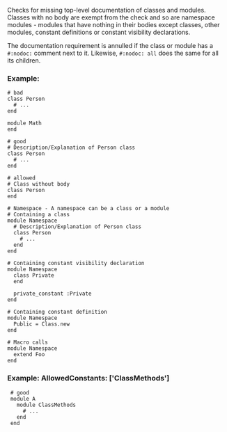 Checks for missing top-level documentation of classes and
modules. Classes with no body are exempt from the check and so are
namespace modules - modules that have nothing in their bodies except
classes, other modules, constant definitions or constant visibility
declarations.

The documentation requirement is annulled if the class or module has
a `#:nodoc:` comment next to it. Likewise, `#:nodoc: all` does the
same for all its children.

### Example:
    # bad
    class Person
      # ...
    end

    module Math
    end

    # good
    # Description/Explanation of Person class
    class Person
      # ...
    end

    # allowed
    # Class without body
    class Person
    end

    # Namespace - A namespace can be a class or a module
    # Containing a class
    module Namespace
      # Description/Explanation of Person class
      class Person
        # ...
      end
    end

    # Containing constant visibility declaration
    module Namespace
      class Private
      end

      private_constant :Private
    end

    # Containing constant definition
    module Namespace
      Public = Class.new
    end

    # Macro calls
    module Namespace
      extend Foo
    end

### Example: AllowedConstants: ['ClassMethods']

     # good
     module A
       module ClassMethods
         # ...
       end
     end
